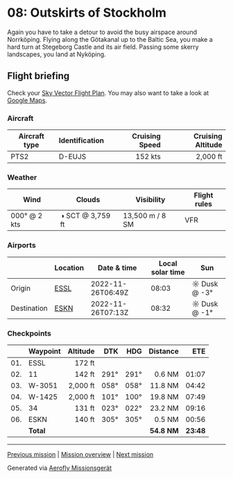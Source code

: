 08: Outskirts of Stockholm
==================

Again you have to take a detour to avoid the busy airspace around Norrköping. Flying along the Götakanal up to the Baltic Sea, you make a hard turn at Stegeborg Castle and its air field. Passing some skerry landscapes, you land at Nyköping.

Flight briefing
---------------

Check your [Sky Vector Flight Plan](https://skyvector.com/?ll=58.40795780130591,15.658055999999988&chart=301&zoom=3&fpl=N0152A050%20ESSL%205830N01559E%205826N01636E%20ESKN). You may also want to take a look at [Google Maps](https://www.google.com/maps/@?api=1&map_action=map&center=58.40795780130591,15.658055999999988&zoom=12&basemap=terrain).

### Aircraft

| Aircraft type | Identification | Cruising Speed | Cruising Altitude |
|---------------|----------------|---------------:|------------------:|
| PTS2          | D-EUJS         |        152 kts |          2,000 ft |

### Weather

| Wind         | Clouds          | Visibility       | Flight rules |
|--------------|-----------------|------------------|--------------|
| 000° @ 2 kts | ◑ SCT @ 3,759 ft | 13,500 m / 8 SM | VFR |

### Airports

|             | Location                                   | Date & time    | Local solar time | Sun |
|-------------|--------------------------------------------|----------------|------------------|-----|
| Origin      | [ESSL](https://skyvector.com/airport/ESSL) | 2022-11-26T06:49Z | 08:03 | ☼ Dusk @ -3° |
| Destination | [ESKN](https://skyvector.com/airport/ESKN) | 2022-11-26T07:13Z | 08:32 | ☼ Dusk @ -1° |

### Checkpoints

|     | Waypoint  | Altitude  | DTK  | HDG  | Distance |   ETE |
|:---:|-----------|----------:|-----:|-----:|---------:|------:|
| 01. | ESSL      |    172 ft |      |      |          |       |
| 02. | 11        |    142 ft | 291° | 291° |   0.6 NM | 01:07 |
| 03. | W-3051    |  2,000 ft | 058° | 058° |  11.8 NM | 04:42 |
| 04. | W-1425    |  2,000 ft | 101° | 100° |  19.8 NM | 07:49 |
| 05. | 34        |    131 ft | 023° | 022° |  23.2 NM | 09:16 |
| 06. | ESKN      |    140 ft | 305° | 305° |   0.5 NM | 00:56 |
|     | **Total** |           |      |      | **54.8 NM** | **23:48** |

----

[Previous mission](./07_carls_toyland.md) | [Mission overview](./README.md) | [Next mission](./09_finally_stockholm.md)

Generated via [Aerofly Missionsgerät](https://github.com/fboes/aerofly-missions)
